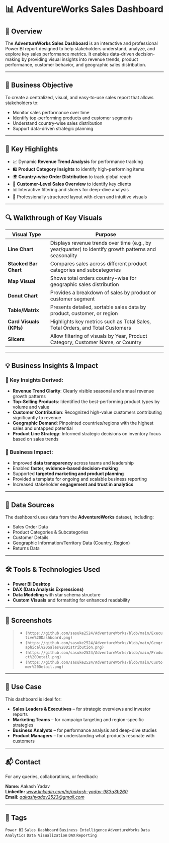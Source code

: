 # 📊 AdventureWorks Sales Dashboard

## 📝 Overview

The **AdventureWorks Sales Dashboard** is an interactive and professional Power BI report designed to help stakeholders understand, analyze, and explore key sales performance metrics. It enables data-driven decision-making by providing visual insights into revenue trends, product performance, customer behavior, and geographic sales distribution.

---

## 🎯 Business Objective

To create a centralized, visual, and easy-to-use sales report that allows stakeholders to:
- Monitor sales performance over time
- Identify top-performing products and customer segments
- Understand country-wise sales distribution
- Support data-driven strategic planning

---

## 🌟 Key Highlights

- 📈 Dynamic **Revenue Trend Analysis** for performance tracking
- 🛍️ **Product Category Insights** to identify high-performing items
- 🌍 **Country-wise Order Distribution** to track global reach
- 👥 **Customer-Level Sales Overview** to identify key clients
- 📊 Interactive filtering and slicers for deep-dive analysis
- 📌 Professionally structured layout with clean and intuitive visuals

---

## 🔍 Walkthrough of Key Visuals

| Visual Type | Purpose |
|-------------|---------|
| **Line Chart** | Displays revenue trends over time (e.g., by year/quarter) to identify growth patterns and seasonality |
| **Stacked Bar Chart** | Compares sales across different product categories and subcategories |
| **Map Visual** | Shows total orders country-wise for geographic sales distribution |
| **Donut Chart** | Provides a breakdown of sales by product or customer segment |
| **Table/Matrix** | Presents detailed, sortable sales data by product, customer, or region |
| **Card Visuals (KPIs)** | Highlights key metrics such as Total Sales, Total Orders, and Total Customers |
| **Slicers** | Allow filtering of visuals by Year, Product Category, Customer Name, or Country |

---

## 💡 Business Insights & Impact

### 📌 Key Insights Derived:
- **Revenue Trend Clarity**: Clearly visible seasonal and annual revenue growth patterns
- **Top-Selling Products**: Identified the best-performing product types by volume and value
- **Customer Contribution**: Recognized high-value customers contributing significantly to revenue
- **Geographic Demand**: Pinpointed countries/regions with the highest sales and untapped potential
- **Product Line Strategy**: Informed strategic decisions on inventory focus based on sales trends

### 🚀 Business Impact:
- Improved **data transparency** across teams and leadership
- Enabled **faster, evidence-based decision-making**
- Supported **targeted marketing and product planning**
- Provided a template for ongoing and scalable business reporting
- Increased stakeholder **engagement and trust in analytics**

---

## 📂 Data Sources

The dashboard uses data from the **AdventureWorks** dataset, including:
- Sales Order Data
- Product Categories & Subcategories
- Customer Details
- Geographic Information/Territory Data (Country, Region)
- Returns Data

---

## 🛠️ Tools & Technologies Used

- **Power BI Desktop**
- **DAX (Data Analysis Expressions)**
- **Data Modeling** with star schema structure
- **Custom Visuals** and formatting for enhanced readability

---

## 📸 Screenshots

> - `(https://github.com/sasuke2524/AdventureWorks/blob/main/Executive%20Dashboard.png)`
> - `(https://github.com/sasuke2524/AdventureWorks/blob/main/Geographical%20Sales%20Distribution.png)`
> - `(https://github.com/sasuke2524/AdventureWorks/blob/main/Product%20Detail.png)`
> - `(https://github.com/sasuke2524/AdventureWorks/blob/main/Customer%20Detail.png)`

---


## 💼 Use Case

This dashboard is ideal for:
- **Sales Leaders & Executives** – for strategic overviews and investor reports
- **Marketing Teams** – for campaign targeting and region-specific strategies
- **Business Analysts** – for performance analysis and deep-dive studies
- **Product Managers** – for understanding what products resonate with customers

---

## 📬 Contact

For any queries, collaborations, or feedback:

**Name:** Aakash Yadav  
**LinkedIn:** *www.linkedin.com/in/aakash-yadav-983a3b260*  
**Email:** *aakashyadav2523@gmail.com*

---

## 🔖 Tags

`Power BI` `Sales Dashboard` `Business Intelligence` `AdventureWorks` `Data Analytics` `Data Visualization` `DAX` `Reporting`
